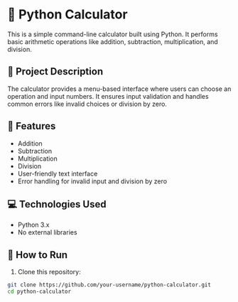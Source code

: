 # 🧮 Python Calculator

This is a simple command-line calculator built using Python. It performs basic arithmetic operations like addition, subtraction, multiplication, and division.

## 📌 Project Description

The calculator provides a menu-based interface where users can choose an operation and input numbers. It ensures input validation and handles common errors like invalid choices or division by zero.

## 🚀 Features

- Addition
- Subtraction
- Multiplication
- Division
- User-friendly text interface
- Error handling for invalid input and division by zero

## 💻 Technologies Used

- Python 3.x
- No external libraries

## 📂 How to Run

1. Clone this repository:

```bash
git clone https://github.com/your-username/python-calculator.git
cd python-calculator
